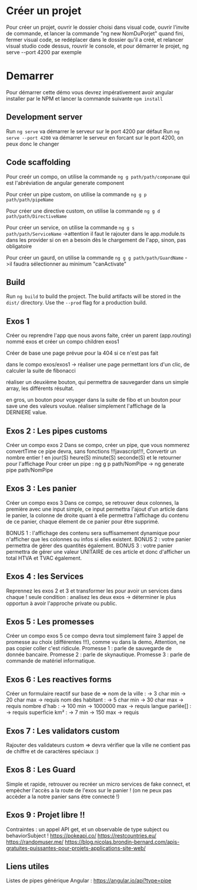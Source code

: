 # Créer un projet
Pour créer un projet, ouvrir le dossier choisi dans visual code, ouvrir l'invite de commande, et lancer la commande "ng new NomDuPorjet"
quand fini, fermer visual code, se redéplacer dans le dossier qu'il a créé, et relancer visual studio code dessus, rouvrir le console, et pour démarrer le projet, ng serve --port 4200 par exemple
# Demarrer

Pour démarrer cette démo vous devrez impérativement avoir angular installer par le NPM
et lancer la commande suivante `npm install`

## Development server

Run `ng serve` va démarrer le serveur sur le port 4200 par défaut
Run `ng serve --port 4200` va démarrer le serveur en forcant sur le port 4200, on peux donc le changer
## Code scaffolding

Pour creér un compo, on utilise la commande `ng g path/path/componame`
qui est l'abréviation de angular generate component

Pour créer un pipe custom, on utilise la commande `ng g p path/path/pipeName`

Pour créer une directive custom, on utilise la commande `ng g d path/path/DirectiveName`

Pour créer un service, on utilise la commande `ng g s path/path/ServiceName`
->attention il faut le rajouter dans le app.module.ts dans les provider si on en a besoin dès le chargement de l'app, sinon, pas obligatoire

Pour créer un gaurd, on utilise la commande `ng g g path/path/GuardName`
->il faudra sélectionner au minimum "canActivate"



## Build

Run `ng build` to build the project. The build artifacts will be stored in the `dist/` directory. Use the `--prod` flag for a production build.


## Exos 1
Créer ou reprendre l'app que nous avons faite,
créer un parent (app.routing) nommé exos
et créer un compo children exos1

Créer de base une page prévue pour la 404 si ce n'est pas fait

dans le compo exos/exos1
-> réaliser une page permettant lors d'un clic,
de calculer la suite de fibonacci

réaliser un deuxième bouton, qui permettra de sauvegarder
dans un simple array, les différents résultat.

en gros, un bouton pour voyager dans la suite de fibo
et un bouton pour save une des valeurs voulue.
réaliser simplement l'affichage de la DERNIERE value.


## Exos 2 : Les pipes customs
Créer un compo exos 2
Dans se compo, créer un pipe, que vous nommerez convertTime
ce pipe devra, sans fonctions !!!javascript!!!,
Convertir un nombre entier ! en jour(S) heure(S) minute(S) seconde(S)
et le retourner pour l'affichage
Pour créer un pipe : ng g p path/NomPipe -> ng generate pipe path/NomPipe


## Exos 3 : Les panier
Créer un compo exos 3
Dans ce compo, se retrouver deux colonnes, la première avec une input simple,
ce input permettra l'ajout d'un article dans le panier, 
la colonne de droite quant à elle permettra l'affichage du contenu de ce panier,
chaque élement de ce panier pour être supprimé.

BONUS 1 : l'affichage des contenu sera suffisamement dynamique pour n'afficher 
que les colonnes ou infos si elles existent.
BONUS 2 : votre panier permettra de gérer des quantités également.
BONUS 3 : votre panier permettra de gérer une valeur UNITAIRE de ces article et donc d'afficher un total HTVA et TVAC également.

## Exos 4 : les Services
Reprennez les exos 2 et 3 et transformer les pour avoir un services dans chaque ! 
seule condition : analisez les deux exos -> déterminer le plus opportun à avoir l'approche private ou public.

## Exos 5 : Les promesses
Créer un compo exos 5
ce compo devra tout simplement faire 3 appel de promesse au choix (différentes !!!), comme vu dans la demo,
Attention, ne pas copier coller c'est ridicule.
Promesse 1 : parle de sauvegarde de donnée bancaire.
Promesse 2 : parle de skynautique.
Promesse 3 : parle de commande de matériel informatique.

## Exos 6 : Les reactives forms
Créer un formulaire reactif sur base de => 
    nom de la ville  : -> 3 char min -> 20 char max -> requis
    nom des habitant : -> 5 char min -> 30 char max -> requis
    nombre d'hab     : -> 100 min -> 1000000 max -> requis
    langue parlée[]  : -> requis
    superficie km²   : -> 7 min -> 150 max -> requis
## Exos 7 : Les validators custom
Rajouter des validateurs custom => devra vérifier que la ville ne contient pas de chiffre et de caractères spéciaux :)

## Exos 8 : Les Guard
Simple et rapide, retrouver ou recréer un micro services de fake connect, et empècher l'accès a la route de l'exos sur le panier !
(on ne peux pas accèder a la notre panier sans être connecté !)

## Exos 9 : Projet libre !!
Contraintes : un appel API get, et un observable de type subject ou behaviorSubject !
https://pokeapi.co/
https://restcountries.eu/
https://randomuser.me/
https://blog.nicolas.brondin-bernard.com/apis-gratuites-puissantes-pour-projets-applications-site-web/








## Liens utiles
Listes de pipes générique Angular : https://angular.io/api?type=pipe
